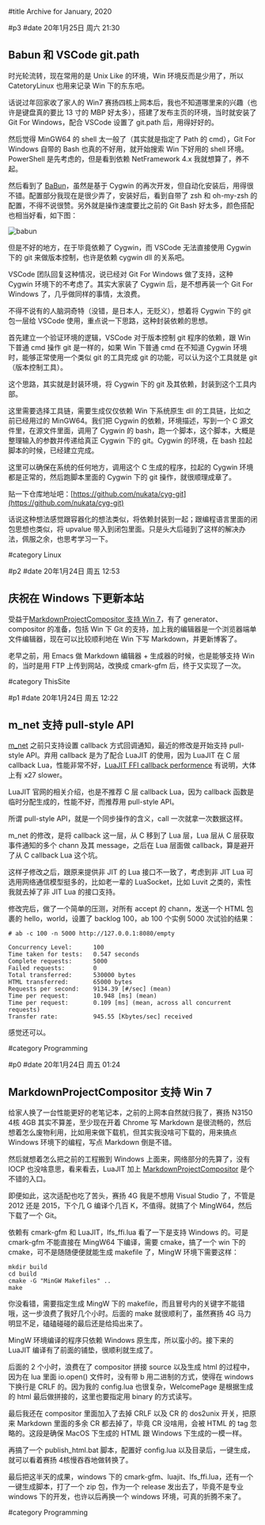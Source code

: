 #title Archive for January, 2020

#p3
#date 20年1月25日 周六 21:30

## Babun 和 VSCode git.path

时光轮流转，现在常用的是 Unix Like 的环境，Win 环境反而是少用了，所以 CatetoryLinux 也用来记录 Win 下的东东吧。

话说过年回家收了家人的 Win7 赛扬四核上网本后，我也不知道哪里来的兴趣（也许是键盘真的要比 13 寸的 MBP 好太多），搭建了发布主页的环境，当时就安装了 Git For Windows，配合 VSCode 设置了 git.path 后，用得好好的。

然后觉得 MinGW64 的 shell 太一般了（其实就是指定了 Path 的 cmd），Git For Windows 自带的 Bash 也真的不好用，就开始搜索 Win 下好用的 shell 环境。PowerShell 是先考虑的，但是看到依赖 NetFramework 4.x 我就想算了，养不起。

然后看到了 [BaBun](http://babun.github.io/)，虽然是基于 Cygwin 的再次开发，但自动化安装后，用得很不错。配置部分我现在是很少弄了，安装好后，看到自带了 zsh 和 oh-my-zsh 的配置，不得不说很赞。另外就是操作速度要比之前的 Git Bash 好太多，颜色搭配也相当好看，如下图：

![babun](https://tva1.sinaimg.cn/mw1024/6f6cc1c0gy1gb94u3o57lj20m80ch414.jpg)

但是不好的地方，在于毕竟依赖了 Cygwin，而 VSCode 无法直接使用 Cygwin 下的 git 来做版本控制，也许是依赖 cygwin dll 的关系吧。

VSCode 团队回复这种情况，说已经对 Git For Windows 做了支持，这种 Cygwin 环境下的不考虑了。其实大家装了 Cygwin 后，是不想再装一个 Git For Windows 了，几乎做同样的事情，太浪费。

不得不说有的人脑洞奇特（没错，是日本人，无贬义），想着将 Cygwin 下的 git 包一层给 VSCode 使用，重点说一下思路，这种封装依赖的思想。

首先建立一个验证环境的逻辑，VSCode 对于版本控制 git 程序的依赖，跟 Win 下普通 cmd 操作 git 是一样的，如果 Win 下普通 cmd 在不知道 Cygwin 环境时，能够正常使用一个类似 git 的工具完成 git 的功能，可以认为这个工具就是 git（版本控制工具）。

这个思路，其实就是封装环境，将 Cygwin 下的 git 及其依赖，封装到这个工具内部。

这里需要选择工具链，需要生成仅仅依赖 Win 下系统原生 dll 的工具链，比如之前已经用过的 MinGW64。我们把 Cygwin 的依赖，环境描述，写到一个 C 源文件里，在源文件里面，调用了 Cygwin 的 bash，跑一个脚本，这个脚本，大概是整理输入的参数并传递给真正 Cygwin 下的 git。Cygwin 的环境，在 bash 拉起脚本的时候，已经建立完成。

这里可以确保在系统的任何地方，调用这个 C 生成的程序，拉起的 Cygwin 环境都是正常的，然后跑脚本里面的 Cygwin 下的 git 操作，就很顺理成章了。

贴一下仓库地址吧：[https://github.com/nukata/cyg-git](https://github.com/nukata/cyg-git)

话说这种想法感觉跟容器化的想法类似，将依赖封装到一起；跟编程语言里面的闭包思想也类似，将 upvalue 带入到闭包里面。只是头大后碰到了这样的解决办法，佩服之余，也思考学习一下。

#category Linux

#p2
#date 20年1月24日 周五 12:53

## 庆祝在 Windows 下更新本站

受益于[MarkdownProjectCompositor 支持 Win 7](blog#2020-01#p0)，有了 generator、compositor 的准备，包括 Win 下 Git 的支持，加上我的编辑器是一个浏览器端单文件编辑器，现在可以比较顺利地在 Win 下写 Markdown，并更新博客了。

老早之前，用 Emacs 做 Markdown 编辑器 + 生成器的时候，也是能够支持 Win 的，当时是用 FTP 上传到网站，改换成 cmark-gfm 后，终于又实现了一次。

#category ThisSite

#p1
#date 20年1月24日 周五 12:22

## m_net 支持 pull-style API

[m_net](https://github.com/lalawue/m_net) 之前只支持设置 callback 方式回调通知，最近的修改是开始支持 pull-style API。弃用 callback 是为了配合 LuaJIT 的使用，因为 LuaJIT 在 C 层 callback Lua，性能非常不好，[LuaJIT FFI callback performence](https://stackoverflow.com/questions/12329128/luajit-ffi-callback-performance/12435278#12435278) 有说明，大体上有 x27 slower。

LuaJIT 官网的相关介绍，也是不推荐 C 层 callback Lua，因为 callback 函数是临时分配生成的，性能不好，而推荐用 pull-style API。

所谓 pull-style API，就是一个同步操作的含义，call 一次就拿一次数据这样。

m_net 的修改，是将 callback 这一层，从 C 移到了 Lua 层，Lua 层从 C 层获取事件通知的多个 chann 及其 message，之后在 Lua 层面做 callback，算是避开了从 C callback Lua 这个坑。

这样子修改之后，跟原来提供非 JIT 的 Lua 接口不一致了，考虑到非 JIT Lua 可选用网络通信模型挺多的，比如老一辈的 LuaSocket，比如 Luvit 之类的，索性我就去掉了非 JIT Lua 的接口支持。

修改完后，做了一个简单的压测，对所有 accept 的 chann，发送一个 HTML 包裹的 hello，world，设置了 backlog 100，ab 100 个实例 5000 次试验的结果：

```source
# ab -c 100 -n 5000 http://127.0.0.1:8080/empty

Concurrency Level:      100
Time taken for tests:   0.547 seconds
Complete requests:      5000
Failed requests:        0
Total transferred:      530000 bytes
HTML transferred:       65000 bytes
Requests per second:    9134.39 [#/sec] (mean)
Time per request:       10.948 [ms] (mean)
Time per request:       0.109 [ms] (mean, across all concurrent requests)
Transfer rate:          945.55 [Kbytes/sec] received

```

感觉还可以。

#category Programming

#p0
#date 20年1月24日 周五 01:24

## MarkdownProjectCompositor 支持 Win 7

给家人换了一台性能更好的老笔记本，之前的上网本自然就归我了，赛扬 N3150 4核 4GB 其实不算差，至少现在开着 Chrome 写 Markdown 是很流畅的，然后想着怎么废物利用，比如用来做下载机，但其实我没啥可下载的，用来搞点 Windows 环境下的编程，写点 Markdown 倒是不错。

然后就想着怎么把之前的工程搬到 Windows 上面来，网络部分的先算了，没有 IOCP 也没啥意思，看来看去，LuaJIT 加上 [MarkdownProjectCompositor](https://github.com/lalawue/MarkdownProjectCompositor) 是个不错的入口。

即便如此，这次适配也吃了苦头，赛扬 4G 我是不想用 Visual Studio 了，不管是 2012 还是 2015，下个几 G 编译个几百 K，不值得。就搞了个 MingW64，然后下载了一个 Git。

依赖有 cmark-gfm 和 LuaJIT，lfs_ffi.lua 看了一下是支持 Windows 的。可是 cmark-gfm 不能直接在 MingW64 下编译，需要 cmake，搞了一个 win 下的 cmake，可不是随随便便就能生成 makefile 了，MingW 环境下需要这样：

```source
mkdir build
cd build
cmake -G "MinGW Makefiles" ..
make
```

你没看错，需要指定生成 MingW 下的 makefile，而且冒号内的关键字不能错哦，这一步浪费了我好几个小时。后面的 make 就很顺利了，虽然赛扬 4G 马力明显不足，磕磕碰碰的最后还是给捣出来了。

MingW 环境编译的程序只依赖 Windows 原生库，所以蛮小的。接下来的 LuaJIT 编译有了前面的铺垫，很顺利就生成了。

后面的 2 个小时，浪费在了 compositor 拼接 source 以及生成 html 的过程中，因为在 lua 里面 io.open() 文件时，没有带 b 用二进制的方式，使得在 windows 下换行是 CRLF 的。因为我的 config.lua 也很复杂，WelcomePage 是根据生成的 html 最后做拼接的，这里也要指定用 binary 的方式读写。

最后我还在 compositor 里面加入了去掉 CRLF 以及 CR 的 dos2unix 开关，把原来 Markdown 里面的多余 CR 都去掉了，毕竟 CR 没啥用，会被 HTML 的 tag 忽略的。这段是确保 MacOS 下生成的 HTML 跟 Windows 下生成的一模一样。

再搞了一个 publish_html.bat 脚本，配置好 config.lua 以及目录后，一键生成，就可以看着赛扬 4核慢吞吞地做转换了。

最后把这半天的成果，windows 下的 cmark-gfm、luajit、lfs_ffi.lua，还有一个一键生成脚本，打了一个 zip 包，作为一个 release 发出去了，毕竟不是专业 windows 下的开发，也许以后再换一个 windows 环境，可真的折腾不来了。

#category Programming
